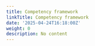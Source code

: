 ```yaml
---
title: Competency framework
linkTitle: Competency framework
date: '2025-04-24T16:18:00Z'
weight: 0
description: No content
---
```





<!-- Unsupported block type: child_database -->